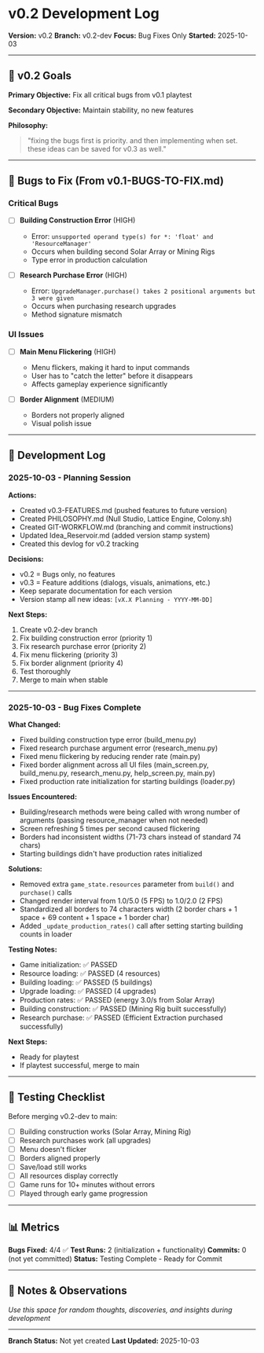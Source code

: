# v0.2 Development Log

**Version:** v0.2
**Branch:** v0.2-dev
**Focus:** Bug Fixes Only
**Started:** 2025-10-03

---

## 🎯 v0.2 Goals

**Primary Objective:** Fix all critical bugs from v0.1 playtest

**Secondary Objective:** Maintain stability, no new features

**Philosophy:**
> "fixing the bugs first is priority. and then implementing when set. these ideas can be saved for v0.3 as well."

---

## 🐛 Bugs to Fix (From v0.1-BUGS-TO-FIX.md)

### Critical Bugs
- [ ] **Building Construction Error** (HIGH)
  - Error: `unsupported operand type(s) for *: 'float' and 'ResourceManager'`
  - Occurs when building second Solar Array or Mining Rigs
  - Type error in production calculation

- [ ] **Research Purchase Error** (HIGH)
  - Error: `UpgradeManager.purchase() takes 2 positional arguments but 3 were given`
  - Occurs when purchasing research upgrades
  - Method signature mismatch

### UI Issues
- [ ] **Main Menu Flickering** (HIGH)
  - Menu flickers, making it hard to input commands
  - User has to "catch the letter" before it disappears
  - Affects gameplay experience significantly

- [ ] **Border Alignment** (MEDIUM)
  - Borders not properly aligned
  - Visual polish issue

---

## 📝 Development Log

### 2025-10-03 - Planning Session

**Actions:**
- Created v0.3-FEATURES.md (pushed features to future version)
- Created PHILOSOPHY.md (Null Studio, Lattice Engine, Colony.sh)
- Created GIT-WORKFLOW.md (branching and commit instructions)
- Updated Idea_Reservoir.md (added version stamp system)
- Created this devlog for v0.2 tracking

**Decisions:**
- v0.2 = Bugs only, no features
- v0.3 = Feature additions (dialogs, visuals, animations, etc.)
- Keep separate documentation for each version
- Version stamp all new ideas: `[vX.X Planning - YYYY-MM-DD]`

**Next Steps:**
1. Create v0.2-dev branch
2. Fix building construction error (priority 1)
3. Fix research purchase error (priority 2)
4. Fix menu flickering (priority 3)
5. Fix border alignment (priority 4)
6. Test thoroughly
7. Merge to main when stable

---

### 2025-10-03 - Bug Fixes Complete

**What Changed:**
- Fixed building construction type error (build_menu.py)
- Fixed research purchase argument error (research_menu.py)
- Fixed menu flickering by reducing render rate (main.py)
- Fixed border alignment across all UI files (main_screen.py, build_menu.py, research_menu.py, help_screen.py, main.py)
- Fixed production rate initialization for starting buildings (loader.py)

**Issues Encountered:**
- Building/research methods were being called with wrong number of arguments (passing resource_manager when not needed)
- Screen refreshing 5 times per second caused flickering
- Borders had inconsistent widths (71-73 chars instead of standard 74 chars)
- Starting buildings didn't have production rates initialized

**Solutions:**
- Removed extra `game_state.resources` parameter from `build()` and `purchase()` calls
- Changed render interval from 1.0/5.0 (5 FPS) to 1.0/2.0 (2 FPS)
- Standardized all borders to 74 characters width (2 border chars + 1 space + 69 content + 1 space + 1 border char)
- Added `_update_production_rates()` call after setting starting building counts in loader

**Testing Notes:**
- Game initialization: ✅ PASSED
- Resource loading: ✅ PASSED (4 resources)
- Building loading: ✅ PASSED (5 buildings)
- Upgrade loading: ✅ PASSED (4 upgrades)
- Production rates: ✅ PASSED (energy 3.0/s from Solar Array)
- Building construction: ✅ PASSED (Mining Rig built successfully)
- Research purchase: ✅ PASSED (Efficient Extraction purchased successfully)

**Next Steps:**
- Ready for playtest
- If playtest successful, merge to main

---

## 🧪 Testing Checklist

Before merging v0.2-dev to main:

- [ ] Building construction works (Solar Array, Mining Rig)
- [ ] Research purchases work (all upgrades)
- [ ] Menu doesn't flicker
- [ ] Borders aligned properly
- [ ] Save/load still works
- [ ] All resources display correctly
- [ ] Game runs for 10+ minutes without errors
- [ ] Played through early game progression

---

## 📊 Metrics

**Bugs Fixed:** 4/4 ✅
**Test Runs:** 2 (initialization + functionality)
**Commits:** 0 (not yet committed)
**Status:** Testing Complete - Ready for Commit

---

## 💭 Notes & Observations

*Use this space for random thoughts, discoveries, and insights during development*

---

**Branch Status:** Not yet created
**Last Updated:** 2025-10-03
